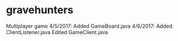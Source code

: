 # gravehunters
Multiplayer game
4/5/2017: Added GameBoard.java
4/6/2017: Added ClientListener.java
          Edited GameClient.java
